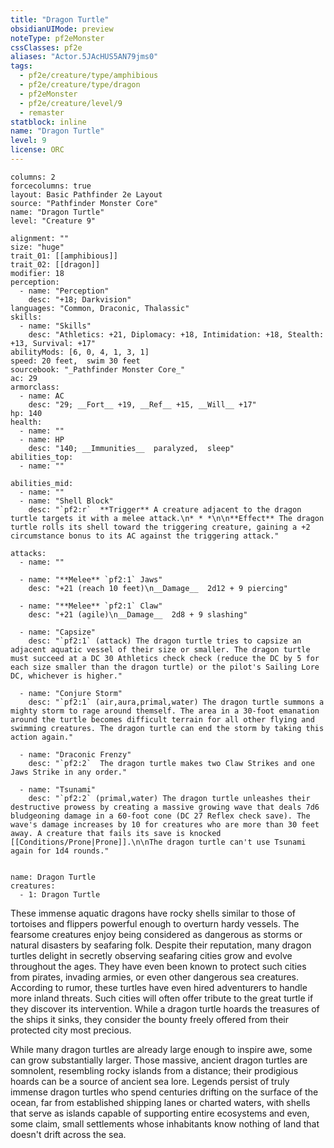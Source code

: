 ```yaml
---
title: "Dragon Turtle"
obsidianUIMode: preview
noteType: pf2eMonster
cssClasses: pf2e
aliases: "Actor.5JAcHUS5AN79jms0" 
tags:
  - pf2e/creature/type/amphibious
  - pf2e/creature/type/dragon
  - pf2eMonster
  - pf2e/creature/level/9
  - remaster
statblock: inline
name: "Dragon Turtle"
level: 9
license: ORC
---
```


```statblock
columns: 2
forcecolumns: true
layout: Basic Pathfinder 2e Layout
source: "Pathfinder Monster Core"
name: "Dragon Turtle"
level: "Creature 9"

alignment: ""
size: "huge"
trait_01: [[amphibious]]
trait_02: [[dragon]]
modifier: 18
perception:
  - name: "Perception"
    desc: "+18; Darkvision"
languages: "Common, Draconic, Thalassic"
skills:
  - name: "Skills"
    desc: "Athletics: +21, Diplomacy: +18, Intimidation: +18, Stealth: +13, Survival: +17"
abilityMods: [6, 0, 4, 1, 3, 1]
speed: 20 feet,  swim 30 feet
sourcebook: "_Pathfinder Monster Core_"
ac: 29
armorclass:
  - name: AC
    desc: "29; __Fort__ +19, __Ref__ +15, __Will__ +17"
hp: 140
health:
  - name: ""
  - name: HP
    desc: "140; __Immunities__  paralyzed,  sleep"
abilities_top:
  - name: ""

abilities_mid:
  - name: ""
  - name: "Shell Block"
    desc: "`pf2:r`  **Trigger** A creature adjacent to the dragon turtle targets it with a melee attack.\n* * *\n\n**Effect** The dragon turtle rolls its shell toward the triggering creature, gaining a +2 circumstance bonus to its AC against the triggering attack."

attacks:
  - name: ""

  - name: "**Melee** `pf2:1` Jaws"
    desc: "+21 (reach 10 feet)\n__Damage__  2d12 + 9 piercing"

  - name: "**Melee** `pf2:1` Claw"
    desc: "+21 (agile)\n__Damage__  2d8 + 9 slashing"

  - name: "Capsize"
    desc: "`pf2:1` (attack) The dragon turtle tries to capsize an adjacent aquatic vessel of their size or smaller. The dragon turtle must succeed at a DC 30 Athletics check check (reduce the DC by 5 for each size smaller than the dragon turtle) or the pilot's Sailing Lore DC, whichever is higher."

  - name: "Conjure Storm"
    desc: "`pf2:1` (air,aura,primal,water) The dragon turtle summons a mighty storm to rage around themself. The area in a 30-foot emanation around the turtle becomes difficult terrain for all other flying and swimming creatures. The dragon turtle can end the storm by taking this action again."

  - name: "Draconic Frenzy"
    desc: "`pf2:2`  The dragon turtle makes two Claw Strikes and one Jaws Strike in any order."

  - name: "Tsunami"
    desc: "`pf2:2` (primal,water) The dragon turtle unleashes their destructive prowess by creating a massive growing wave that deals 7d6 bludgeoning damage in a 60-foot cone (DC 27 Reflex check save). The wave's damage increases by 10 for creatures who are more than 30 feet away. A creature that fails its save is knocked [[Conditions/Prone|Prone]].\n\nThe dragon turtle can't use Tsunami again for 1d4 rounds."
 
```

```encounter-table
name: Dragon Turtle
creatures:
  - 1: Dragon Turtle
```



These immense aquatic dragons have rocky shells similar to those of tortoises and flippers powerful enough to overturn hardy vessels. The fearsome creatures enjoy being considered as dangerous as storms or natural disasters by seafaring folk. Despite their reputation, many dragon turtles delight in secretly observing seafaring cities grow and evolve throughout the ages. They have even been known to protect such cities from pirates, invading armies, or even other dangerous sea creatures. According to rumor, these turtles have even hired adventurers to handle more inland threats. Such cities will often offer tribute to the great turtle if they discover its intervention. While a dragon turtle hoards the treasures of the ships it sinks, they consider the bounty freely offered from their protected city most precious.

While many dragon turtles are already large enough to inspire awe, some can grow substantially larger. Those massive, ancient dragon turtles are somnolent, resembling rocky islands from a distance; their prodigious hoards can be a source of ancient sea lore. Legends persist of truly immense dragon turtles who spend centuries drifting on the surface of the ocean, far from established shipping lanes or charted waters, with shells that serve as islands capable of supporting entire ecosystems and even, some claim, small settlements whose inhabitants know nothing of land that doesn't drift across the sea.

